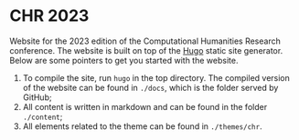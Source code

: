 # CHR 2023

Website for the 2023 edition of the Computational Humanities Research conference. The
website is built on top of the [Hugo](https://gohugo.io/) static site generator. Below are
some pointers to get you started with the website. 

1. To compile the site, run `hugo` in the top directory. The compiled version of the
   website can be found in `./docs`, which is the folder served by GitHub;
2. All content is written in markdown and can be found in the folder `./content`;
3. All elements related to the theme can be found in `./themes/chr`.

